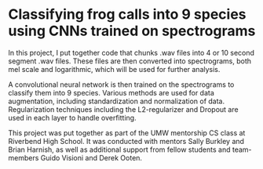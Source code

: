 # Classifying frog calls into 9 species using CNNs trained on spectrograms

In this project, I put together code that chunks .wav files into 4 or 10 second segment .wav files. These files are then converted into spectrograms, both mel scale and logarithmic, which will be used for further analysis. 

A convolutional neural network is then trained on the spectrograms to classify them into 9 species. Various methods are used for data augmentation, including standardization and normalization of data. Regularization techniques including the L2-regularizer and Dropout are used in each layer to handle overfitting.

This project was put together as part of the UMW mentorship CS class at Riverbend High School. It was conducted with mentors Sally Burkley and Brian Harnish, as well as additional support from fellow students and team-members Guido Visioni and Derek Ooten.
